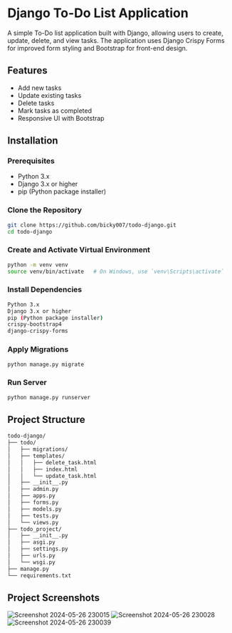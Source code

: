 # Django To-Do List Application

A simple To-Do list application built with Django, allowing users to create, update, delete, and view tasks. The application uses Django Crispy Forms for improved form styling and Bootstrap for front-end design.

## Features

- Add new tasks
- Update existing tasks
- Delete tasks
- Mark tasks as completed
- Responsive UI with Bootstrap

## Installation

### Prerequisites

- Python 3.x
- Django 3.x or higher
- pip (Python package installer)

### Clone the Repository

```bash
git clone https://github.com/bicky007/todo-django.git
cd todo-django
```

### Create and Activate Virtual Environment
```bash
python -m venv venv
source venv/bin/activate   # On Windows, use `venv\Scripts\activate`
```

### Install Dependencies
```bash
Python 3.x
Django 3.x or higher
pip (Python package installer)
crispy-bootstrap4
django-crispy-forms
```

### Apply Migrations
```bash
python manage.py migrate
```
### Run Server
```bash
python manage.py runserver
```
## Project Structure
```bash
todo-django/
├── todo/
│   ├── migrations/
│   ├── templates/
│   │   ├── delete_task.html
│   │   ├── index.html
│   │   └── update_task.html
│   ├── __init__.py
│   ├── admin.py
│   ├── apps.py
│   ├── forms.py
│   ├── models.py
│   ├── tests.py
│   └── views.py
├── todo_project/
│   ├── __init__.py
│   ├── asgi.py
│   ├── settings.py
│   ├── urls.py
│   └── wsgi.py
├── manage.py
└── requirements.txt
```

## Project Screenshots
![Screenshot 2024-05-26 230015](https://github.com/bicky007/Django-projects/assets/128511616/9f16a579-aa79-42ee-b6e9-83de1b5aefa8)
![Screenshot 2024-05-26 230028](https://github.com/bicky007/Django-projects/assets/128511616/f4aa1ae6-027e-4e80-a2c1-a6ba9403df32)
![Screenshot 2024-05-26 230039](https://github.com/bicky007/Django-projects/assets/128511616/2179605b-dd93-466f-8205-f4f0bbaf4e96)

